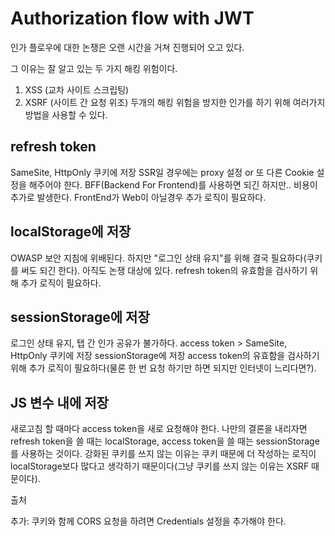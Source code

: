 # Authorization flow with JWT
인가 플로우에 대한 논쟁은 오랜 시간을 거쳐 진행되어 오고 있다.

그 이유는 잘 알고 있는 두 가지 해킹 위험이다.

1. XSS (교차 사이트 스크립팅)
2. XSRF (사이트 간 요청 위조)
두개의 해킹 위험을 방지한 인가를 하기 위해 여러가지 방법을 사용할 수 있다.

## refresh token
SameSite, HttpOnly 쿠키에 저장
SSR일 경우에는 proxy 설정 or 또 다른 Cookie 설정을 해주어야 한다.
BFF(Backend For Frontend)를 사용하면 되긴 하지만.. 비용이 추가로 발생한다.
FrontEnd가 Web이 아닐경우 추가 로직이 필요하다.

## localStorage에 저장
OWASP 보안 지침에 위배된다.
하지만 "로그인 상태 유지"를 위해 결국 필요하다(쿠키를 써도 되긴 한다).
아직도 논쟁 대상에 있다.
refresh token의 유효함을 검사하기 위해 추가 로직이 필요하다.
## sessionStorage에 저장
로그인 상태 유지, 탭 간 인가 공유가 불가하다.
access token > SameSite, HttpOnly 쿠키에 저장
sessionStorage에 저장
access token의 유효함을 검사하기 위해 추가 로직이 필요하다(물론 한 번 요청 하기만 하면 되지만 인터넷이 느리다면?).

## JS 변수 내에 저장
새로고침 할 때마다 access token을 새로 요청해야 한다.
나만의 결론을 내리자면 refresh token을 쓸 때는 localStorage, access token을 쓸 때는 sessionStorage를 사용하는 것이다. 강화된 쿠키를 쓰지 않는 이유는 쿠키 때문에 더 작성하는 로직이 localStorage보다 많다고 생각하기 때문이다(그냥 쿠키를 쓰지 않는 이유는 XSRF 때문이다).

출처

추가: 쿠키와 함께 CORS 요청을 하려면 Credentials 설정을 추가해야 한다.